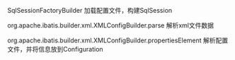 
SqlSessionFactoryBuilder
加载配置文件，构建SqlSession

org.apache.ibatis.builder.xml.XMLConfigBuilder.parse 解析xml文件数据


org.apache.ibatis.builder.xml.XMLConfigBuilder.propertiesElement
解析配置文件，并将信息放到Configuration